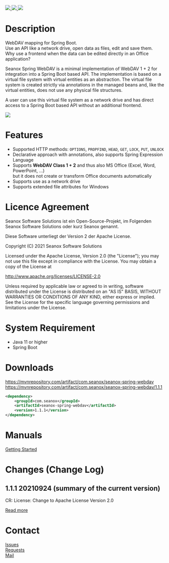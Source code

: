 <p>
  <a href="https://github.com/seanox/spring-webdav/pulls"
      title="Development is waiting for new issues / requests / ideas">
    <img src="https://img.shields.io/badge/development-passive-blue?style=for-the-badge">
  </a>
  <a href="https://github.com/seanox/spring-webdav/issues">
    <img src="https://img.shields.io/badge/maintenance-active-green?style=for-the-badge">
  </a>
  <a href="http://seanox.de/contact">
    <img src="https://img.shields.io/badge/support-active-green?style=for-the-badge">
  </a>
</p>


# Description
WebDAV mapping for Spring Boot.  
Use an API like a network drive, open data as files, edit and save them.  
Why use a frontend when the data can be edited directly in an Office application?

Seanox Spring WebDAV is a minimal implementation of WebDAV 1 + 2 for
integration into a Spring Boot based API. The implementation is based on a
virtual file system with virtual entities as an abstraction. The virtual file
system is created strictly via annotations in the managed beans and, like the
virtual entities, does not use any physical file structures.

A user can use this virtual file system as a network drive and has direct
access to a Spring Boot based API without an additional frontend.

<img src="https://github.com/seanox/spring-webdav/raw/main/manual/animation.gif"/>


# Features
- Supported HTTP methods: `OPTIONS`, `PROPFIND`, `HEAD`, `GET`, `LOCK`, `PUT`, `UNLOCK`
- Declarative approach with annotations, also supports Spring Expression Language  
- Supports __WebDAV Class 1 + 2__ and thus also MS Office (Excel, Word, PowerPoint, ...)  
  but it does not create or transform Office documents automatically
- Supports use as a network drive
- Supports extended file attributes for Windows


# Licence Agreement
Seanox Software Solutions ist ein Open-Source-Projekt, im Folgenden
Seanox Software Solutions oder kurz Seanox genannt.

Diese Software unterliegt der Version 2 der Apache License.

Copyright (C) 2021 Seanox Software Solutions

Licensed under the Apache License, Version 2.0 (the "License"); you may not use
this file except in compliance with the License. You may obtain a copy of the
License at

http://www.apache.org/licenses/LICENSE-2.0

Unless required by applicable law or agreed to in writing, software distributed
under the License is distributed on an "AS IS" BASIS, WITHOUT WARRANTIES OR
CONDITIONS OF ANY KIND, either express or implied. See the License for the
specific language governing permissions and limitations under the License.


# System Requirement
- Java 11 or higher
- Spring Boot


# Downloads
https://mvnrepository.com/artifact/com.seanox/seanox-spring-webdav  
https://mvnrepository.com/artifact/com.seanox/seanox-spring-webdav/1.1.1

```xml
<dependency>
    <groupId>com.seanox</groupId>
    <artifactId>seanox-spring-webdav</artifactId>
    <version>1.1.1</version>
</dependency>
```


# Manuals
[Getting Started](https://github.com/seanox/spring-webdav/blob/master/manual/getting-started.md)

# Changes (Change Log)
## 1.1.1 20210924 (summary of the current version)  
CR: License: Change to Apache License Version 2.0  

[Read more](https://raw.githubusercontent.com/seanox/spring-webdav/master/CHANGES)


# Contact
[Issues](https://github.com/seanox/spring-webdav/issues)  
[Requests](https://github.com/seanox/spring-webdav/pulls)  
[Mail](http://seanox.de/contact)
